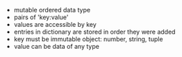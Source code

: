 - mutable ordered data type
- pairs of 'key:value'
- values are accessible by key
- entries in dictionary are stored in order they were added
- key must be immutable object: number, string, tuple
- value can be data of any type